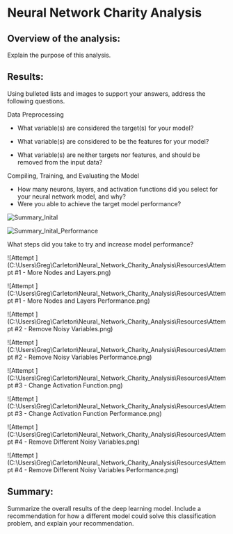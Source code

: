 # Neural Network Charity Analysis

## **Overview of the analysis:** 

Explain the purpose of this analysis.

## **Results:** 

Using bulleted lists and images to support your answers, address the following questions.

Data Preprocessing
- What variable(s) are considered the target(s) for your model?

- What variable(s) are considered to be the features for your model?

  

- What variable(s) are neither targets nor features, and should be removed from the input data?

Compiling, Training, and Evaluating the Model
- How many neurons, layers, and activation functions did you select for your neural network model, and why?
- Were you able to achieve the target model performance?



![Summary_Inital](C:\Users\Greg\Carleton\Neural_Network_Charity_Analysis\Resources\Summary_Inital.png)



![Summary_Inital_Performance](C:\Users\Greg\Carleton\Neural_Network_Charity_Analysis\Resources\Summary_Inital_Performance.png)



What steps did you take to try and increase model performance?



![Attempt ](C:\Users\Greg\Carleton\Neural_Network_Charity_Analysis\Resources\Attempt #1 - More Nodes and Layers.png)





![Attempt ](C:\Users\Greg\Carleton\Neural_Network_Charity_Analysis\Resources\Attempt #1 - More Nodes and Layers Performance.png)





![Attempt ](C:\Users\Greg\Carleton\Neural_Network_Charity_Analysis\Resources\Attempt #2 - Remove Noisy Variables.png)





![Attempt ](C:\Users\Greg\Carleton\Neural_Network_Charity_Analysis\Resources\Attempt #2 - Remove Noisy Variables Performance.png)



![Attempt ](C:\Users\Greg\Carleton\Neural_Network_Charity_Analysis\Resources\Attempt #3 - Change Activation Function.png)



![Attempt ](C:\Users\Greg\Carleton\Neural_Network_Charity_Analysis\Resources\Attempt #3 - Change Activation Function Performance.png)





![Attempt ](C:\Users\Greg\Carleton\Neural_Network_Charity_Analysis\Resources\Attempt #4 - Remove Different Noisy Variables.png)



![Attempt ](C:\Users\Greg\Carleton\Neural_Network_Charity_Analysis\Resources\Attempt #4 - Remove Different Noisy Variables Performance.png)



## **Summary:** 

Summarize the overall results of the deep learning model. Include a recommendation for how a different model could solve this classification problem, and explain your recommendation.